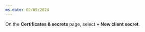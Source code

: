 ```yaml
---
ms.date: 08/05/2024
---
```

On the **Certificates & secrets** page, select **+ New client secret**.
